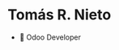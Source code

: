 # Tomás R. Nieto
- 👋 Odoo Developer

<!---
HackNieto/HackNieto is a ✨ special ✨ repository because its `README.md` (this file) appears on your GitHub profile.
You can click the Preview link to take a look at your changes.
--->
